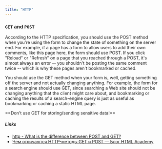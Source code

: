 ```yaml
---
title: "HTTP"
---
```


### `GET` and `POST`
According to the HTTP specification, you should use the POST method when you're using the form to change the state of something on the server end. For example, if a page has a form to allow users to add their own comments, like this page here, the form should use POST. If you click "Reload" or "Refresh" on a page that you reached through a POST, it's almost always an error -- you shouldn't be posting the same comment twice -- which is why these pages aren't bookmarked or cached.

You should use the GET method when your form is, well, getting something off the server and not actually changing anything. For example, the form for a search engine should use GET, since searching a Web site should not be changing anything that the client might care about, and bookmarking or caching the results of a search-engine query is just as useful as bookmarking or caching a static HTML page.

==Don't use GET for storing/sending sensitive data!==

##### Links
- [http - What is the difference between POST and GET?](https://stackoverflow.com/questions/3477333)
- [Чем отличаются HTTP-методы GET и POST — Блог HTML Academy](https://htmlacademy.ru/blog/boost/frontend/get-vs-post)
